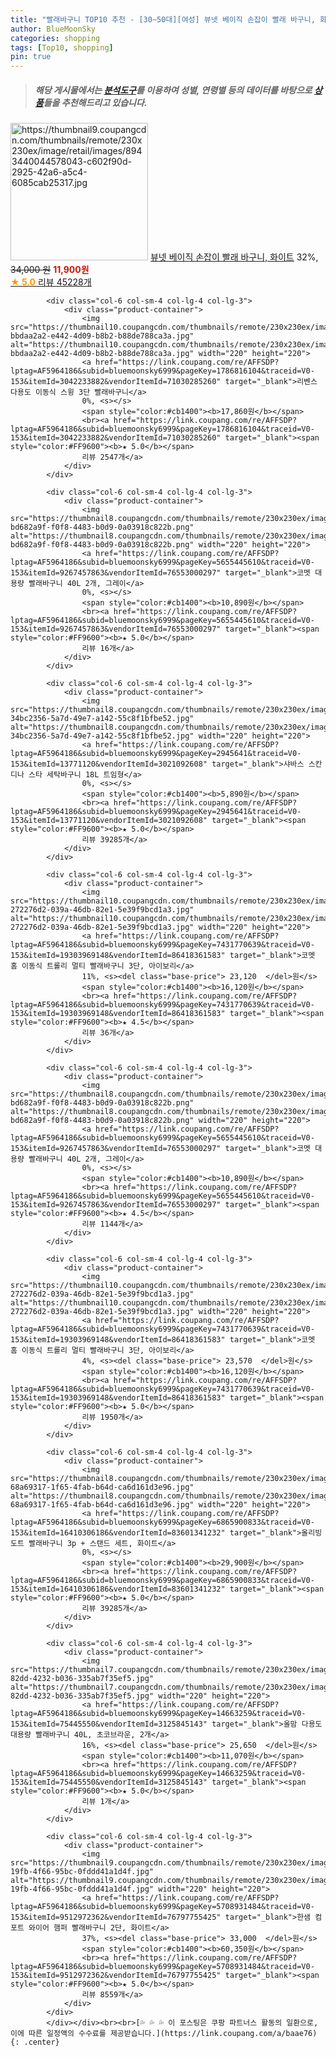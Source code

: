 ```yaml
---
title: "빨래바구니 TOP10 추천 - [30~50대][여성] 뷰넷 베이직 손잡이 빨래 바구니, 화이트"
author: BlueMoonSky
categories: shopping
tags: [Top10, shopping]
pin: true
---
```


> ##### 해당 게시물에서는 [**분석도구**](https://itemscout.io/)를 이용하여 **성별**, **연령별** 등의 데이터를 바탕으로 [**상품**](https://link.coupang.com/a/baae76)들을 추천해드리고 있습니다.
<div class="container"><div class="row">
            <div class="col-6 col-sm-4 col-lg-4 col-lg-3">
                <div class="product-container">
                    <img src="https://thumbnail9.coupangcdn.com/thumbnails/remote/230x230ex/image/retail/images/8943440044578043-c602f90d-2925-42a6-a5c4-6085cab25317.jpg" alt="https://thumbnail9.coupangcdn.com/thumbnails/remote/230x230ex/image/retail/images/8943440044578043-c602f90d-2925-42a6-a5c4-6085cab25317.jpg" width="220" height="220">
                    <a href="https://link.coupang.com/re/AFFSDP?lptag=AF5964186&subid=bluemoonsky6999&pageKey=7091056718&traceid=V0-153&itemId=11225685642&vendorItemId=78503065818" target="_blank">뷰넷 베이직 손잡이 빨래 바구니, 화이트</a>
                    32%, <s><del class="base-price"> 34,000  </del>원</s> 
                    <span style="color:#cb1400"><b>11,900원</b></span>
                    <br><a href="https://link.coupang.com/re/AFFSDP?lptag=AF5964186&subid=bluemoonsky6999&pageKey=7091056718&traceid=V0-153&itemId=11225685642&vendorItemId=78503065818" target="_blank"><span style="color:#FF9600"><b>★ 5.0</b></span>
                    리뷰 45228개</a>
                </div>
            </div>
            
            <div class="col-6 col-sm-4 col-lg-4 col-lg-3">
                <div class="product-container">
                    <img src="https://thumbnail10.coupangcdn.com/thumbnails/remote/230x230ex/image/retail/images/2414694615418548-bbdaa2a2-e442-4d09-b8b2-b88de788ca3a.jpg" alt="https://thumbnail10.coupangcdn.com/thumbnails/remote/230x230ex/image/retail/images/2414694615418548-bbdaa2a2-e442-4d09-b8b2-b88de788ca3a.jpg" width="220" height="220">
                    <a href="https://link.coupang.com/re/AFFSDP?lptag=AF5964186&subid=bluemoonsky6999&pageKey=1786816104&traceid=V0-153&itemId=3042233882&vendorItemId=71030285260" target="_blank">리벤스 다용도 이동식 스윙 3단 빨래바구니</a>
                    0%, <s></s> 
                    <span style="color:#cb1400"><b>17,860원</b></span>
                    <br><a href="https://link.coupang.com/re/AFFSDP?lptag=AF5964186&subid=bluemoonsky6999&pageKey=1786816104&traceid=V0-153&itemId=3042233882&vendorItemId=71030285260" target="_blank"><span style="color:#FF9600"><b>★ 5.0</b></span>
                    리뷰 2547개</a>
                </div>
            </div>
            
            <div class="col-6 col-sm-4 col-lg-4 col-lg-3">
                <div class="product-container">
                    <img src="https://thumbnail8.coupangcdn.com/thumbnails/remote/230x230ex/image/retail/images/1758897423633704-bd682a9f-f0f8-4483-b0d9-0a03918c822b.png" alt="https://thumbnail8.coupangcdn.com/thumbnails/remote/230x230ex/image/retail/images/1758897423633704-bd682a9f-f0f8-4483-b0d9-0a03918c822b.png" width="220" height="220">
                    <a href="https://link.coupang.com/re/AFFSDP?lptag=AF5964186&subid=bluemoonsky6999&pageKey=5655445610&traceid=V0-153&itemId=9267457863&vendorItemId=76553000297" target="_blank">코멧 대용량 빨래바구니 40L 2개, 그레이</a>
                    0%, <s></s> 
                    <span style="color:#cb1400"><b>10,890원</b></span>
                    <br><a href="https://link.coupang.com/re/AFFSDP?lptag=AF5964186&subid=bluemoonsky6999&pageKey=5655445610&traceid=V0-153&itemId=9267457863&vendorItemId=76553000297" target="_blank"><span style="color:#FF9600"><b>★ 5.0</b></span>
                    리뷰 16개</a>
                </div>
            </div>
            
            <div class="col-6 col-sm-4 col-lg-4 col-lg-3">
                <div class="product-container">
                    <img src="https://thumbnail8.coupangcdn.com/thumbnails/remote/230x230ex/image/retail/images/4074716603914317-34bc2356-5a7d-49e7-a142-55c8f1bfbe52.jpg" alt="https://thumbnail8.coupangcdn.com/thumbnails/remote/230x230ex/image/retail/images/4074716603914317-34bc2356-5a7d-49e7-a142-55c8f1bfbe52.jpg" width="220" height="220">
                    <a href="https://link.coupang.com/re/AFFSDP?lptag=AF5964186&subid=bluemoonsky6999&pageKey=2945641&traceid=V0-153&itemId=13771120&vendorItemId=3021092608" target="_blank">샤바스 스칸디나 스타 세탁바구니 18L 트임형</a>
                    0%, <s></s> 
                    <span style="color:#cb1400"><b>5,890원</b></span>
                    <br><a href="https://link.coupang.com/re/AFFSDP?lptag=AF5964186&subid=bluemoonsky6999&pageKey=2945641&traceid=V0-153&itemId=13771120&vendorItemId=3021092608" target="_blank"><span style="color:#FF9600"><b>★ 5.0</b></span>
                    리뷰 39285개</a>
                </div>
            </div>
            
            <div class="col-6 col-sm-4 col-lg-4 col-lg-3">
                <div class="product-container">
                    <img src="https://thumbnail10.coupangcdn.com/thumbnails/remote/230x230ex/image/retail/images/629543159951189-272276d2-039a-46db-82e1-5e39f9bcd1a3.jpg" alt="https://thumbnail10.coupangcdn.com/thumbnails/remote/230x230ex/image/retail/images/629543159951189-272276d2-039a-46db-82e1-5e39f9bcd1a3.jpg" width="220" height="220">
                    <a href="https://link.coupang.com/re/AFFSDP?lptag=AF5964186&subid=bluemoonsky6999&pageKey=7431770639&traceid=V0-153&itemId=19303969148&vendorItemId=86418361583" target="_blank">코멧 홈 이동식 트롤리 멀티 빨래바구니 3단, 아이보리</a>
                    11%, <s><del class="base-price"> 23,120  </del>원</s> 
                    <span style="color:#cb1400"><b>16,120원</b></span>
                    <br><a href="https://link.coupang.com/re/AFFSDP?lptag=AF5964186&subid=bluemoonsky6999&pageKey=7431770639&traceid=V0-153&itemId=19303969148&vendorItemId=86418361583" target="_blank"><span style="color:#FF9600"><b>★ 4.5</b></span>
                    리뷰 36개</a>
                </div>
            </div>
            
            <div class="col-6 col-sm-4 col-lg-4 col-lg-3">
                <div class="product-container">
                    <img src="https://thumbnail8.coupangcdn.com/thumbnails/remote/230x230ex/image/retail/images/1758897423633704-bd682a9f-f0f8-4483-b0d9-0a03918c822b.png" alt="https://thumbnail8.coupangcdn.com/thumbnails/remote/230x230ex/image/retail/images/1758897423633704-bd682a9f-f0f8-4483-b0d9-0a03918c822b.png" width="220" height="220">
                    <a href="https://link.coupang.com/re/AFFSDP?lptag=AF5964186&subid=bluemoonsky6999&pageKey=5655445610&traceid=V0-153&itemId=9267457863&vendorItemId=76553000297" target="_blank">코멧 대용량 빨래바구니 40L 2개, 그레이</a>
                    0%, <s></s> 
                    <span style="color:#cb1400"><b>10,890원</b></span>
                    <br><a href="https://link.coupang.com/re/AFFSDP?lptag=AF5964186&subid=bluemoonsky6999&pageKey=5655445610&traceid=V0-153&itemId=9267457863&vendorItemId=76553000297" target="_blank"><span style="color:#FF9600"><b>★ 4.5</b></span>
                    리뷰 1144개</a>
                </div>
            </div>
            
            <div class="col-6 col-sm-4 col-lg-4 col-lg-3">
                <div class="product-container">
                    <img src="https://thumbnail10.coupangcdn.com/thumbnails/remote/230x230ex/image/retail/images/629543159951189-272276d2-039a-46db-82e1-5e39f9bcd1a3.jpg" alt="https://thumbnail10.coupangcdn.com/thumbnails/remote/230x230ex/image/retail/images/629543159951189-272276d2-039a-46db-82e1-5e39f9bcd1a3.jpg" width="220" height="220">
                    <a href="https://link.coupang.com/re/AFFSDP?lptag=AF5964186&subid=bluemoonsky6999&pageKey=7431770639&traceid=V0-153&itemId=19303969148&vendorItemId=86418361583" target="_blank">코멧 홈 이동식 트롤리 멀티 빨래바구니 3단, 아이보리</a>
                    4%, <s><del class="base-price"> 23,570  </del>원</s> 
                    <span style="color:#cb1400"><b>16,120원</b></span>
                    <br><a href="https://link.coupang.com/re/AFFSDP?lptag=AF5964186&subid=bluemoonsky6999&pageKey=7431770639&traceid=V0-153&itemId=19303969148&vendorItemId=86418361583" target="_blank"><span style="color:#FF9600"><b>★ 5.0</b></span>
                    리뷰 1950개</a>
                </div>
            </div>
            
            <div class="col-6 col-sm-4 col-lg-4 col-lg-3">
                <div class="product-container">
                    <img src="https://thumbnail8.coupangcdn.com/thumbnails/remote/230x230ex/image/retail/images/2336921673265141-68a69317-1f65-4fab-b64d-ca6d161d3e96.jpg" alt="https://thumbnail8.coupangcdn.com/thumbnails/remote/230x230ex/image/retail/images/2336921673265141-68a69317-1f65-4fab-b64d-ca6d161d3e96.jpg" width="220" height="220">
                    <a href="https://link.coupang.com/re/AFFSDP?lptag=AF5964186&subid=bluemoonsky6999&pageKey=6865900833&traceid=V0-153&itemId=16410306186&vendorItemId=83601341232" target="_blank">올리빙 도트 빨래바구니 3p + 스탠드 세트, 화이트</a>
                    0%, <s></s> 
                    <span style="color:#cb1400"><b>29,900원</b></span>
                    <br><a href="https://link.coupang.com/re/AFFSDP?lptag=AF5964186&subid=bluemoonsky6999&pageKey=6865900833&traceid=V0-153&itemId=16410306186&vendorItemId=83601341232" target="_blank"><span style="color:#FF9600"><b>★ 5.0</b></span>
                    리뷰 39285개</a>
                </div>
            </div>
            
            <div class="col-6 col-sm-4 col-lg-4 col-lg-3">
                <div class="product-container">
                    <img src="https://thumbnail7.coupangcdn.com/thumbnails/remote/230x230ex/image/product/image/vendoritem/2017/08/10/3125845143/4599b489-82dd-4232-b036-335ab7f35ef5.jpg" alt="https://thumbnail7.coupangcdn.com/thumbnails/remote/230x230ex/image/product/image/vendoritem/2017/08/10/3125845143/4599b489-82dd-4232-b036-335ab7f35ef5.jpg" width="220" height="220">
                    <a href="https://link.coupang.com/re/AFFSDP?lptag=AF5964186&subid=bluemoonsky6999&pageKey=14663259&traceid=V0-153&itemId=75445550&vendorItemId=3125845143" target="_blank">올맘 다용도 대용량 빨래바구니 40L, 초코브라운, 2개</a>
                    16%, <s><del class="base-price"> 25,650  </del>원</s> 
                    <span style="color:#cb1400"><b>11,070원</b></span>
                    <br><a href="https://link.coupang.com/re/AFFSDP?lptag=AF5964186&subid=bluemoonsky6999&pageKey=14663259&traceid=V0-153&itemId=75445550&vendorItemId=3125845143" target="_blank"><span style="color:#FF9600"><b>★ 5.0</b></span>
                    리뷰 1개</a>
                </div>
            </div>
            
            <div class="col-6 col-sm-4 col-lg-4 col-lg-3">
                <div class="product-container">
                    <img src="https://thumbnail9.coupangcdn.com/thumbnails/remote/230x230ex/image/retail/images/2021/06/21/10/4/070aa85c-19fb-4f66-95bc-0fddd41a1d4f.jpg" alt="https://thumbnail9.coupangcdn.com/thumbnails/remote/230x230ex/image/retail/images/2021/06/21/10/4/070aa85c-19fb-4f66-95bc-0fddd41a1d4f.jpg" width="220" height="220">
                    <a href="https://link.coupang.com/re/AFFSDP?lptag=AF5964186&subid=bluemoonsky6999&pageKey=5708931484&traceid=V0-153&itemId=9512972362&vendorItemId=76797755425" target="_blank">한샘 컴포트 와이어 햄퍼 빨래바구니 2단, 화이트</a>
                    37%, <s><del class="base-price"> 33,000  </del>원</s> 
                    <span style="color:#cb1400"><b>60,350원</b></span>
                    <br><a href="https://link.coupang.com/re/AFFSDP?lptag=AF5964186&subid=bluemoonsky6999&pageKey=5708931484&traceid=V0-153&itemId=9512972362&vendorItemId=76797755425" target="_blank"><span style="color:#FF9600"><b>★ 5.0</b></span>
                    리뷰 8559개</a>
                </div>
            </div>
            </div></div><br><br>[💦 💦 💦 이 포스팅은 쿠팡 파트너스 활동의 일환으로, 이에 따른 일정액의 수수료를 제공받습니다.](https://link.coupang.com/a/baae76){: .center}